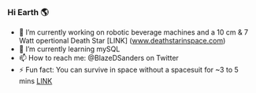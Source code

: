 ### Hi Earth 🌎

- 🔭 I’m currently working on robotic beverage machines and a 10 cm & 7 Watt opertional Death Star [LINK] (www.deathstarinspace.com)
- 🌱 I’m currently learning mySQL
- 📫 How to reach me: @BlazeDSanders on Twitter
- ⚡ Fun fact: You can survive in space without a spacesuit for ~3 to 5 mins [LINK](http://teacherlink.ed.usu.edu/tlnasa/reference/imaginedvd/files/imagine/docs/ask_astro/answers/970603.html)
